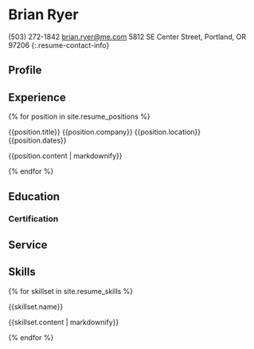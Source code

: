 # Brian Ryer
(503) 272-1842      brian.ryer@me.com       5812 SE Center Street, Portland, OR 97206 {:.resume-contact-info}

## Profile
## Experience

{% for position in site.resume_positions %}
<p>{{position.title}}
   {{position.company}}
   {{position.location}}
   {{position.dates}}
</p>
<p>{{position.content | markdownify}}</p>
{% endfor %}

## Education
### Certification
## Service
## Skills

{% for skillset in site.resume_skills %}
<p>{{skillset.name}}</p>
<p>{{skillset.content | markdownify}}</p>
{% endfor %}
